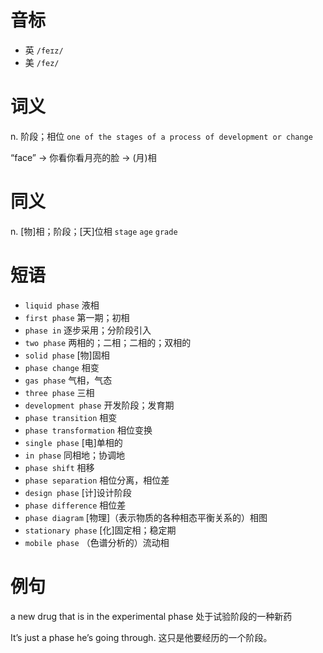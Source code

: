 # 音标

- 英 `/feɪz/`
- 美 `/fez/`

# 词义

n. 阶段；相位
`one of the stages of a process of development or change`



“face” → 你看你看月亮的脸 → (月)相

# 同义

n. [物]相；阶段；[天]位相
`stage` `age` `grade`

# 短语

- `liquid phase` 液相
- `first phase` 第一期；初相
- `phase in` 逐步采用；分阶段引入
- `two phase` 两相的；二相；二相的；双相的
- `solid phase` [物]固相
- `phase change` 相变
- `gas phase` 气相，气态
- `three phase` 三相
- `development phase` 开发阶段；发育期
- `phase transition` 相变
- `phase transformation` 相位变换
- `single phase` [电]单相的
- `in phase` 同相地；协调地
- `phase shift` 相移
- `phase separation` 相位分离，相位差
- `design phase` [计]设计阶段
- `phase difference` 相位差
- `phase diagram` [物理]（表示物质的各种相态平衡关系的）相图
- `stationary phase` [化]固定相；稳定期
- `mobile phase` （色谱分析的）流动相

# 例句

a new drug that is in the experimental phase
处于试验阶段的一种新药

It’s just a phase he’s going through.
这只是他要经历的一个阶段。


